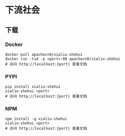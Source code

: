 # 下流社会

## 下载

### Docker

```
docker pull apachecn0/xialiu-shehui
docker run -tid -p <port>:80 apachecn0/xialiu-shehui
# 访问 http://localhost:{port} 查看文档
```

### PYPI

```
pip install xialiu-shehui
xialiu-shehui <port>
# 访问 http://localhost:{port} 查看文档
```

### NPM

```
npm install -g xialiu-shehui
xialiu-shehui <port>
# 访问 http://localhost:{port} 查看文档
```